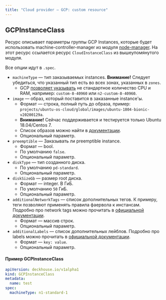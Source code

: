 ```yaml
---
title: "Сloud provider — GCP: custom resource"
---
```


## GCPInstanceClass

Ресурс описывает параметры группы GCP Instances, которые будет использовать machine-controller-manager из модуля [node-manager](/modules/040-node-manager/). На этот ресурс ссылается ресурс `CloudInstanceClass` из вышеупомянутого модуля.

Все опции идут в `.spec`.

* `machineType` — тип заказываемых instances. **Внимание!** Следует убедиться, что указанный тип есть во всех зонах, указанных в `zones`.
    * GCP [позволяет указывать](https://cloud.google.com/compute/docs/instances/creating-instance-with-custom-machine-type#create) не стандартное количество CPU и RAM, например: `custom-8-40960` или `n2-custom-8-40960`.
* `image` — образ, который поставится в заказанные instance'ы.
    * Формат — строка, полный путь до образа, пример: `projects/ubuntu-os-cloud/global/images/ubuntu-1804-bionic-v20200129a`.
    * **Внимание!** Сейчас поддерживается и тестируется только Ubuntu 18.04/Centos 7.
    * Список образов можно найти в [документации](https://cloud.google.com/compute/docs/images#ubuntu).
    * Опциональный параметр.
* `preemptible` — Заказывать ли preemptible instance.
    * Формат — bool.
    * По умолчанию `false`.
    * Опциональный параметр.
* `diskType` — тип созданного диска.
    * По умолчанию `pd-standard`.
    * Опциональный параметр.
* `diskSizeGb` — размер root диска.
    * Формат — integer. В ГиБ.
    * По умолчанию `50` ГиБ.
    * Опциональный параметр.
* `additionalNetworkTags` — список дополнительных тегов. К примеру, теги позволяют применять правила фаервола к инстансам. Подробно про network tags можно прочитать в [официальной документации](https://cloud.google.com/vpc/docs/add-remove-network-tags).
    * Формат — массив строк.
    * Опциональный параметр.
* `additionalLabels` — список дополнительных лейблов. Подробно про labels можно прочитать в [официальной документации](https://cloud.google.com/resource-manager/docs/creating-managing-labels).
    * Формат — `key: value`.
    * Опциональный параметр.

#### Пример GCPInstanceClass

```yaml
apiVersion: deckhouse.io/v1alpha1
kind: GCPInstanceClass
metadata:
  name: test
spec:
  machineType: n1-standard-1
```
